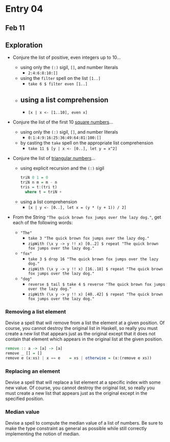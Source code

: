 # Entry 04

## Feb 11

## Exploration

- Conjure the list of positive, even integers up to 10...

  - using only the `(:)` sigil, `[]`, and number literals
    - `2:4:6:8:10:[]`
  - using the `filter` spell on the list `[1..]`
    - `take 6 $ filter even [1..]`
  - ## using a list comprehension
    - `[x | x <- [1..10], even x]`

- Conjure the list of the first 10 [square numbers](https://en.wikipedia.org/wiki/Square_number)...
  - using only the `(:)` sigil, `[]`, and number literals
    - `0:1:4:9:16:25:36:49:64:81:100:[]`
  - by casting the `take` spell on the appropriate list comprehension
    - `take 11 $ [y | x <- [0..], let y = x^2]`

* Conjure the list of [triangular numbers](https://en.wikipedia.org/wiki/Triangular_number)...

  - using explicit recursion and the `(:)` sigil
    ```haskell
    triN 0 1 = 0
    triN n m = m - n
    tris = t:(tri t)
      where t = triN +
    ```
  - using a list comprehension
    - `[x | y <- [0..], let x = (y * (y + 1)) / 2]`

* From the String `"The quick brown fox jumps over the lazy dog."`, get each of the following words:
  - `"The"`
    - `take 3 "The quick brown fox jumps over the lazy dog."`
    - `zipWith (\x y -> y !! x) [0..2] $ repeat "The quick brown fox jumps over the lazy dog."`
  - `"fox"`
    - `take 3 $ drop 16 "The quick brown fox jumps over the lazy dog."`
    - `zipWith (\x y -> y !! x) [16..18] $ repeat "The quick brown fox jumps over the lazy dog."`
  - `"dog"`
    - `reverse $ tail $ take 4 $ reverse "The quick brown fox jumps over the lazy dog."`
    - `zipWith (\x y -> y !! x) [40..42] $ repeat "The quick brown fox jumps over the lazy dog."`

### Removing a list element

Devise a spell that will remove from a list the element at a given position. Of course, you cannot destroy the original list in Haskell, so really you must create a new list that appears just as the original except that it does not contain that element which appears in the original list at the given position.

```haskell
remove :: a -> [a] -> [a]
remove _ [] = []
remove e (x:xs) | x == e    = xs | otherwise = (x:(remove e xs))
```

### Replacing an element

Devise a spell that will replace a list element at a specific index with some new value. Of course, you cannot destroy the original list, so really you must create a new list that appears just as the original except in the specified position.

### Median value

Devise a spell to compute the median value of a list of numbers. Be sure to make the type constraint as general as possible while still correctly implementing the notion of median.
